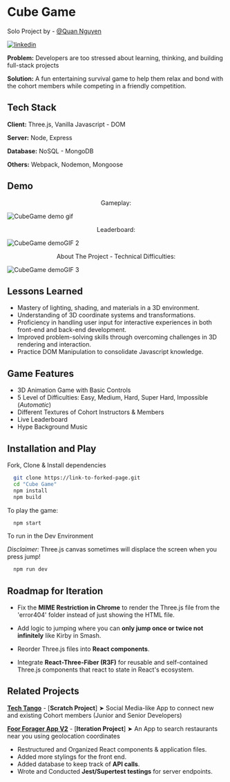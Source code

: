 # **Cube Game**

Solo Project by - [@Quan Nguyen](https://github.com/ZinWR) 

[![linkedin](https://img.shields.io/badge/linkedin-0A66C2?style=for-the-badge&logo=linkedin&logoColor=white)](https://www.linkedin.com/in/quan-nguyen27/) 

**Problem:** Developers are too stressed about learning, thinking, and building full-stack projects

**Solution:** A fun entertaining survival game to help them relax and bond with the cohort members while competing in a friendly competition.

## Tech Stack

**Client:** Three.js, Vanilla Javascript - DOM

**Server:** Node, Express

**Database:** NoSQL - MongoDB

**Others:** Webpack, Nodemon, Mongoose

## Demo

<p align="center">
Gameplay:
</p>

![CubeGame demo gif](https://github.com/ZinWR/CubeGame/assets/97579692/b6bd63e4-9180-4460-8b09-cee546d09e29)

<p align="center">
Leaderboard:
</p>

![CubeGame demoGIF 2](https://github.com/ZinWR/CubeGame/assets/97579692/ddedb236-2a11-43a4-b455-a2e095812537)

<p align="center">
About The Project - Technical Difficulties:
</p>

![CubeGame demoGIF 3](https://github.com/ZinWR/CubeGame/assets/97579692/88dfbb54-f7ba-484e-a592-6e451ac3123a)



## Lessons Learned

- Mastery of lighting, shading, and materials in a 3D environment.
- Understanding of 3D coordinate systems and transformations.
- Proficiency in handling user input for interactive experiences in both front-end and back-end development.
- Improved problem-solving skills through overcoming challenges in 3D rendering and interaction.
- Practice DOM Manipulation to consolidate Javascript knowledge.

## Game Features

- 3D Animation Game with Basic Controls
- 5 Level of Difficulties: Easy, Medium, Hard, Super Hard, Impossible (*Automatic*)
- Different Textures of Cohort Instructors & Members
- Live Leaderboard
- Hype Background Music

## Installation and Play

Fork, Clone & Install dependencies

```bash
  git clone https://link-to-forked-page.git
  cd "Cube Game"
  npm install
  npm build
```
To play the game:

```bash
  npm start
```  
To run in the Dev Environment 

*Disclaimer:* Three.js canvas sometimes will displace the screen when you press jump!

```bash
  npm run dev
```    

## Roadmap for Iteration

- Fix the **MIME Restriction in Chrome** to render the Three.js file from the 'error404' folder instead of just showing the HTML file.

- Add logic to jumping where you can **only jump once or twice not infinitely** like Kirby in Smash.

- Reorder Three.js files into **React components**.

- Integrate **React-Three-Fiber (R3F)** for reusable and self-contained Three.js components that react to state in React's ecosystem.


## Related Projects

[**Tech Tango**](https://github.com/63-Pink-Fairy-Armadillo/TechTango) - [**Scratch Project**] ➤ Social Media-like App to connect new and existing Cohort members (Junior and Senior Developers)

[**Foor Forager App V2**](https://github.com/63-Cat-Snake/Food-Forager-App-V2) - [**Iteration Project**] ➤ An App to search restaurants near you using geolocation coordinates 

- Restructured and Organized React components & application files.
- Added more stylings for the front end.
- Added database to keep track of **API calls**.
- Wrote and Conducted **Jest/Supertest testings** for server endpoints.

